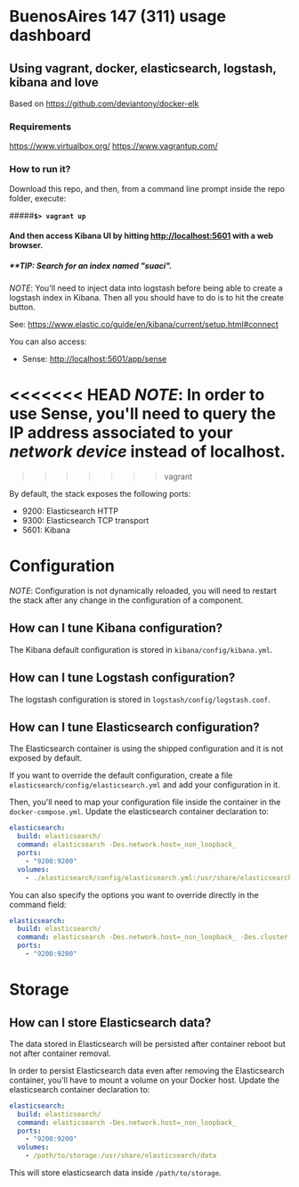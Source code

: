 # BuenosAires 147 (311) usage dashboard
## Using vagrant, docker, elasticsearch, logstash, kibana and love
Based on https://github.com/deviantony/docker-elk

### Requirements
https://www.virtualbox.org/
https://www.vagrantup.com/

### How to run it?
Download this repo, and then, from a command line prompt inside the repo folder,  execute:

#####**`$> vagrant up`**


#### And then access Kibana UI by hitting [http://localhost:5601](http://localhost:5601) with a web browser.
##### **TIP: Search for an index named "suaci".

*NOTE*: You'll need to inject data into logstash before being able to create a logstash index in Kibana. Then all you should have to do is to
hit the create button.

See: https://www.elastic.co/guide/en/kibana/current/setup.html#connect

You can also access:
* Sense: [http://localhost:5601/app/sense](http://localhost:5601/app/sense)

<<<<<<< HEAD
*NOTE*: In order to use Sense, you'll need to query the IP address associated to your *network device* instead of localhost.
=======
>>>>>>> vagrant

By default, the stack exposes the following ports:
* 9200: Elasticsearch HTTP
* 9300: Elasticsearch TCP transport
* 5601: Kibana


# Configuration

*NOTE*: Configuration is not dynamically reloaded, you will need to restart the stack after any change in the configuration of a component.

## How can I tune Kibana configuration?

The Kibana default configuration is stored in `kibana/config/kibana.yml`.

## How can I tune Logstash configuration?

The logstash configuration is stored in `logstash/config/logstash.conf`.

## How can I tune Elasticsearch configuration?

The Elasticsearch container is using the shipped configuration and it is not exposed by default.

If you want to override the default configuration, create a file `elasticsearch/config/elasticsearch.yml` and add your configuration in it.

Then, you'll need to map your configuration file inside the container in the `docker-compose.yml`. Update the elasticsearch container declaration to:

```yml
elasticsearch:
  build: elasticsearch/
  command: elasticsearch -Des.network.host=_non_loopback_
  ports:
    - "9200:9200"
  volumes:
    - ./elasticsearch/config/elasticsearch.yml:/usr/share/elasticsearch/config/elasticsearch.yml
```

You can also specify the options you want to override directly in the command field:

```yml
elasticsearch:
  build: elasticsearch/
  command: elasticsearch -Des.network.host=_non_loopback_ -Des.cluster.name: my-cluster
  ports:
    - "9200:9200"
```

# Storage

## How can I store Elasticsearch data?

The data stored in Elasticsearch will be persisted after container reboot but not after container removal.

In order to persist Elasticsearch data even after removing the Elasticsearch container, you'll have to mount a volume on your Docker host. Update the elasticsearch container declaration to:

```yml
elasticsearch:
  build: elasticsearch/
  command: elasticsearch -Des.network.host=_non_loopback_
  ports:
    - "9200:9200"
  volumes:
    - /path/to/storage:/usr/share/elasticsearch/data
```

This will store elasticsearch data inside `/path/to/storage`.
